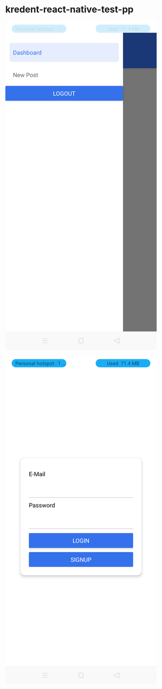 # kredent-react-native-test-pp

![alt text](https://github.com/somnathdas779/kredent-react-native-test-pp/blob/main/login.png)

![alt text](https://github.com/somnathdas779/kredent-react-native-test-pp/blob/main/signup.png)


